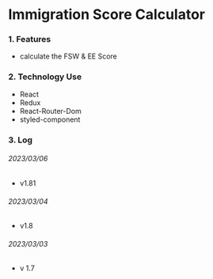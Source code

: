 # Immigration Score Calculator

### 1. Features

- calculate the FSW & EE Score

### 2. Technology Use

- React
- Redux
- React-Router-Dom
- styled-component

### 3. Log

###### 2023/03/06

- v1.81

###### 2023/03/04

- v1.8

###### 2023/03/03

- v 1.7





